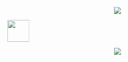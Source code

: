 <p align="center">
  <img src="https://capsule-render.vercel.app/api?type=waving&height=100&color=gradient&text=Hey%20You&animation=fadeIn&fontColor=000"/>
</p>


<a href="https://www.instagram.com/figgokian/">
  <img height="50" src="https://user-images.githubusercontent.com/46517096/166974368-9798f39f-1f46-499c-b14e-81f0a3f83a06.png"/>
</a>

<p align="center">
  <img src="https://media.giphy.com/media/v1.Y2lkPTc5MGI3NjExMnNzMXJ0N25lZGlhZGxyMG1uZzVoYjdlNWpnOWNwOXRycTY2YzIwayZlcD12MV9naWZzX3NlYXJjaCZjdD1n/tZqQgnb4a9eYSVNOvY/giphy.gif"/>
</p>
